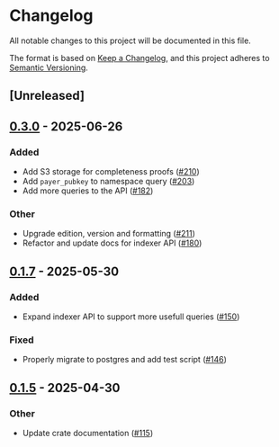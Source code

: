 # Changelog

All notable changes to this project will be documented in this file.

The format is based on [Keep a Changelog](https://keepachangelog.com/en/1.0.0/),
and this project adheres to [Semantic Versioning](https://semver.org/spec/v2.0.0.html).

## [Unreleased]

## [0.3.0](https://github.com/nitro-svm/data-anchor/compare/data-anchor-api-v0.2.0...data-anchor-api-v0.3.0) - 2025-06-26

### Added

- Add S3 storage for completeness proofs ([#210](https://github.com/nitro-svm/data-anchor/pull/210))
- Add `payer_pubkey` to namespace query ([#203](https://github.com/nitro-svm/data-anchor/pull/203))
- Add more queries to the API ([#182](https://github.com/nitro-svm/data-anchor/pull/182))

### Other

- Upgrade edition, version and formatting ([#211](https://github.com/nitro-svm/data-anchor/pull/211))
- Refactor and update docs for indexer API ([#180](https://github.com/nitro-svm/data-anchor/pull/180))

## [0.1.7](https://github.com/nitro-svm/nitro-data-module/compare/nitro-da-indexer-api-v0.1.6...nitro-da-indexer-api-v0.1.7) - 2025-05-30

### Added

- Expand indexer API to support more usefull queries ([#150](https://github.com/nitro-svm/nitro-data-module/pull/150))

### Fixed

- Properly migrate to postgres and add test script ([#146](https://github.com/nitro-svm/nitro-data-module/pull/146))

## [0.1.5](https://github.com/nitro-svm/nitro-data-module/compare/nitro-da-indexer-api-v0.1.4...nitro-da-indexer-api-v0.1.5) - 2025-04-30

### Other

- Update crate documentation ([#115](https://github.com/nitro-svm/nitro-data-module/pull/115))
